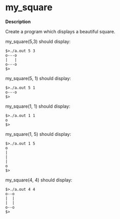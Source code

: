 # my_square

**Description**

Create a program which displays a beautiful square.

my_square(5,3) should display:

```
$>./a.out 5 3
o---o
|   |
o---o
$>
```

my_square(5, 1) should display:

```
$>./a.out 5 1
o---o
$>
```

my_square(1, 1) should display:

```
$>./a.out 1 1
o
$>
```

my_square(1, 5) should display:

```
$>./a.out 1 5
o
|
|
|
o
$>
```

my_square(4, 4) should display:
```
$>./a.out 4 4
o--o
|  |
|  |
o--o
$>
```
